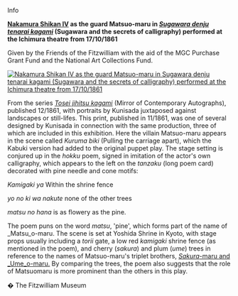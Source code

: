 Info

**[Nakamura Shikan IV](Group21.htm) as the guard Matsuo-maru in _[Sugawara denju tenarai kagami](Group3.htm)_ (Sugawara and the secrets of calligraphy) performed at the Ichimura theatre from 17/10/1861**

Given by the Friends of the Fitzwilliam with the aid of the MGC Purchase Grant Fund and the National Art Collections Fund.

[![Nakamura Shikan IV as the guard Matsuo-maru in Sugawara denju tenarai kagami (Sugawara and the secrets of calligraphy) performed at the Ichimura theatre from 17/10/1861](P.85-1999_small1.jpg)](KUN/kunp85.htm)

From the series _[Tosei jihitsu kagami](KUN/kun113.htm)_ (Mirror of Contemporary Autographs), published 12/1861, with portraits by Kunisada juxtaposed against landscapes or still-lifes. This print, published in 11/1861, was one of several designed by Kunisada in connection with the same production, three of which are included in this exhibition. Here the villain Matsuo-maru appears in the scene called _Kuruma biki_ (Pulling the carriage apart), which the Kabuki version had added to the original puppet play. The stage setting is conjured up in the _hokku_ poem, signed in imitation of the actor's own calligraphy, which appears to the left on the _tanzaku_ (long poem card) decorated with pine needle and cone motifs:

_Kamigaki ya_  Within the shrine fence

_yo no ki wa nakute_  none of the other trees

_matsu no hana_ is as flowery as the pine.

The poem puns on the word _matsu_, 'pine', which forms part of the name of _Matsu_o-maru. The scene is set at Yoshida Shrine in Kyoto, with stage props usually including a _torii_ gate, a low red _kamigaki_ shrine fence (as mentioned in the poem), and cherry (_sakura_) and plum (_ume_) trees in reference to the names of Matsuo-maru's triplet brothers, _[Sakura](KUN/kunp86.htm)_[\-maru and _Ume_o-maru.](KUN/kunp86.htm) By comparing the trees, the poem also suggests that the role of Matsuomaru is more prominent than the others in this play.



� The Fitzwilliam Museum
